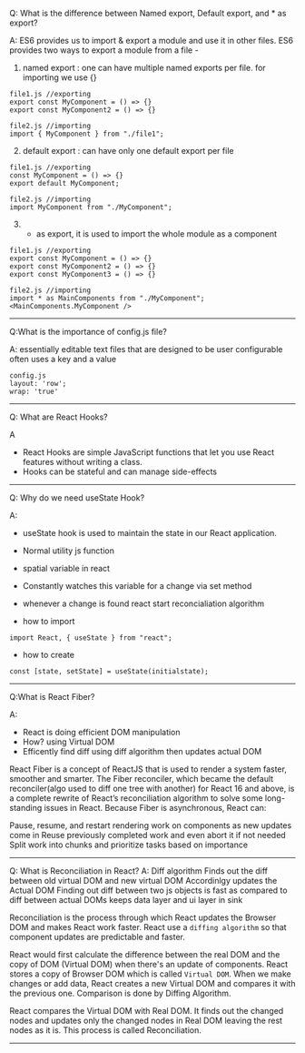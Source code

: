 Q: What is the difference between Named export, Default export, and * as export?

A:
ES6 provides us to import & export a module and use it in other files. 
ES6 provides two ways to export a module from a file -

1. named export : one can have multiple named exports per file. for importing we use {}
```
file1.js //exporting
export const MyComponent = () => {}
export const MyComponent2 = () => {}

file2.js //importing
import { MyComponent } from "./file1";
```
2. default export :  can have only one default export per file
```
file1.js //exporting
const MyComponent = () => {}
export default MyComponent;

file2.js //importing
import MyComponent from "./MyComponent";
```

3. * as export, it is used to import the whole module as a component
```
file1.js //exporting
export const MyComponent = () => {}
export const MyComponent2 = () => {}
export const MyComponent3 = () => {}

file2.js //importing
import * as MainComponents from "./MyComponent";
<MainComponents.MyComponent />
```

***


Q:What is the importance of config.js file?

A:
essentially editable text files that are designed to be user configurable
often uses a key and a value

```
config.js
layout: 'row';
wrap: 'true'
```
***

Q: What are React Hooks?

A
- React Hooks are simple JavaScript functions that let you use React features without writing a class.
- Hooks can be stateful and can manage side-effects

***

Q: Why do we need useState Hook?

A:
- useState hook is used to maintain the state in our React application.
- Normal utility js function
- spatial variable in react
- Constantly watches this variable for a change via set method
- whenever a change is found react start reconcialiation algorithm

- how to import
```
import React, { useState } from "react";
```

- how to create
```
const [state, setState] = useState(initialstate);
```

***

Q:What is React Fiber?

A:
- React is doing efficient DOM manipulation
- How? using Virtual DOM
- Efficently find diff using diff algorithm then updates actual DOM

React Fiber is a concept of ReactJS that is used to render a system faster, smoother and smarter. The Fiber reconciler, which became the default reconciler(algo used to diff one tree with another) for React 16 and above, is a complete rewrite of React’s reconciliation algorithm to solve some long-standing issues in React. Because Fiber is asynchronous, React can:

Pause, resume, and restart rendering work on components as new updates come in
Reuse previously completed work and even abort it if not needed
Split work into chunks and prioritize tasks based on importance

***

Q: What is Reconciliation in React?
A:
Diff algorithm
Finds out the diff between old virtual DOM and new virtual DOM
Accordinlgy updates the Actual DOM
Finding out diff between two js objects is fast as compared to diff between actual DOMs
keeps data layer and ui layer in sink

Reconciliation is the process through which React updates the Browser DOM and makes React work faster. React use a `diffing algorithm` so that component updates are predictable and faster. 

React would first calculate the difference between the real DOM and the copy of DOM (Virtual DOM) 
when there's an update of components. React stores a copy of Browser DOM which is called `Virtual DOM`. 
When we make changes or add data, React creates a new Virtual DOM and compares it with the previous one. Comparison is done by Diffing Algorithm. 

React compares the Virtual DOM with Real DOM. It finds out the changed nodes and updates only the changed nodes in Real DOM leaving the rest nodes as it is. This process is called Reconciliation.

***